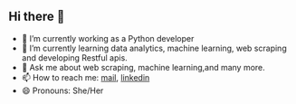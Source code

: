 ## Hi there 👋
- 🔭 I’m currently working as a Python developer
- 🌱 I’m currently learning data analytics, machine learning, web scraping and developing Restful apis.
- 💬 Ask me about web scraping, machine learning,and many more.
- 📫 How to reach me: [mail](bhattaanjala13@gmail.com), [linkedin](https://www.linkedin.com/in/anjala-bhatta/)
- 😄 Pronouns: She/Her
